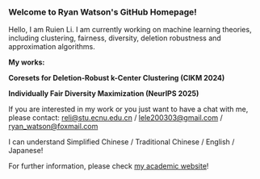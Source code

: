 ### Welcome to Ryan Watson's GitHub Homepage! 

<!--
**HonokaKousaka/HonokaKousaka** is a ✨ _special_ ✨ repository because its `README.md` (this file) appears on your GitHub profile.

Here are some ideas to get you started:

- 🔭 I’m currently working on ...
- 🌱 I’m currently learning ...
- 👯 I’m looking to collaborate on ...
- 🤔 I’m looking for help with ...
- 💬 Ask me about ...
- 📫 How to reach me: ...
- 😄 Pronouns: ...
- ⚡ Fun fact: ...
-->

Hello, I am Ruien Li. I am currently working on machine learning theories, including clustering, fairness, diversity, deletion robustness and approximation algorithms. 

**My works:** 

**Coresets for Deletion-Robust k-Center Clustering (CIKM 2024)**

**Individually Fair Diversity Maximization (NeurIPS 2025)**

If you are interested in my work or you just want to have a chat with me, please contact: reli@stu.ecnu.edu.cn / lele200303@gmail.com / ryan_watson@foxmail.com

I can understand Simplified Chinese / Traditional Chinese / English / Japanese! 

For further information, please check [my academic website](https://honokakousaka.github.io/)! 
